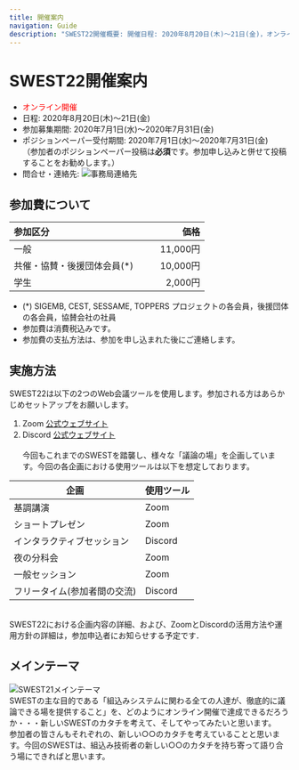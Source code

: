 ```yaml
---
title: 開催案内
navigation: Guide
description: "SWEST22開催概要: 開催日程: 2020年8月20日(木)〜21日(金)，オンライン開催， SWESTとは、大学の研究者や学生、企業の技術者や管理者、その他、組込みシステムに関わる全ての人達が、徹底的に議論できる場を提供することを主な目的とした合宿型のワークショップです。"
---
```

# SWEST22開催案内

* <font color="red">オンライン開催</font>
* 日程: 2020年8月20日(木)〜21日(金)  
* 参加募集期間: 2020年7月1日(水)～2020年7月31日(金)
* ポジションペーパー受付期間: 2020年7月1日(水)～2020年7月31日(金)  
    （参加者のポジションペーパー投稿は**必須**です。参加申し込みと併せて投稿することをお勧めします。） 
* 問合せ・連絡先: ![事務局連絡先](../images/secretariat22.jpg)   

<!--
* <font color="red">オンライン開催</font>
* 日程: 2020年8月20日(木)〜21日(金)  
* 参加費: 未定
* 参加募集期間: 未定
* 問合せ・連絡先: ![事務局連絡先](../images/secretariat22.jpg)  
-->


<a name="fee"></a>
## 参加費について  

<!--
* <font color="red">下表は2019年に開催したSWEST21の参加費です。SWEST22での参加費は未定です。</font>
-->

|参加区分 |価格　　|
|:-----|------:|
|一般                     |　　11,000円|
|共催・協賛・後援団体会員(\*)|　　10,000円|
|学生                     |　　 2,000円|

* (\*) SIGEMB, CEST, SESSAME, TOPPERS プロジェクトの各会員，後援団体の各会員，協賛会社の社員
* 参加費は消費税込みです。
* 参加費の支払方法は、参加を申し込まれた後にご連絡します。

<!--
* 参加費には宿泊・飲食費も含まれます。また、消費税込みです。
* 宿泊は４～６人１部屋の相部屋を予定しています。

## 会場

* 会場: 下呂温泉 水明館(岐阜県下呂市幸田1268)
  * 交通案内等の詳細は[こちら](https://www.suimeikan.co.jp/access/)をご参照ください。 
-->

## 実施方法

SWEST22は以下の2つのWeb会議ツールを使用します。参加される方はあらかじめセットアップをお願いします。  
1. Zoom [公式ウェブサイト](https://zoom.us/)  
2. Discord [公式ウェブサイト](https://discord.com/)  
​  
今回もこれまでのSWESTを踏襲し、様々な「議論の場」を企画しています。今回の各企画における使用ツールは以下を想定しております。  
    
| 企画                         	| 使用ツール 	|  
|------------------------------	|------------	|  
| 基調講演                     	| Zoom       	|  
| ショートプレゼン             	| Zoom       	|  
| インタラクティブセッション   	| Discord    	|  
| 夜の分科会                   	| Zoom       	|  
| 一般セッション               	| Zoom       	|  
| フリータイム(参加者間の交流) 	| Discord    	|  
​  
SWEST22における企画内容の詳細、および、ZoomとDiscordの活用方法や運用方針の詳細は，参加申込者にお知らせする予定です．

## メインテーマ
![SWEST21メインテーマ](../images/SWEST22/swest22_theme.png)  
  SWESTの主な目的である「組込みシステムに関わる全ての人達が、徹底的に議論できる場を提供すること」を、どのようにオンライン開催で達成できるだろうか・・・新しいSWESTのカタチを考えて、そしてやってみたいと思います。  
  参加者の皆さんもそれぞれの、新しい○○のカタチを考えていることと思います。今回のSWESTは、組込み技術者の新しい○○のカタチを持ち寄って語り合う場にできればと思います。

<!--
* SWESTは議論することを大事にしています。組込み分野の最新技術や今後について、徹底的に論じましょう！
* SWESTで得られる学びと経験、それらは実行してこそ身につきます。つまりランしてみましょう！！
* SWESTで身につけた技術、その知見を発信して共有しませんか？つまりpushしていって、世界を変えていきましょう!!!

  * 準備中
<a name="flyer"></a>
## ちらし

SWEST21のちらしを用意しました。A4版両面です。  
社内掲示や回覧などにご活用いただけますと幸いです。

* [SWEST21ちらし（PDF・2019年7月16日版）](https://swest.toppers.jp/images/flyer/swest21-flyer.pdf)

<img src="../images/flyer/swest21-flyer_omote.jpg" alt="SWEST21ちらし表面" width=300>
<img src="../images/flyer/swest21-flyer_ura.jpg" alt="SWEST21ちらし裏面" width=300>
-->



